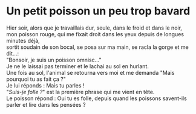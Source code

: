# Un petit poisson un peu trop bavard
Hier soir, alors que je travaillais dur, seule, dans le froid et dans le noir,
<br/>
mon poisson rouge, qui me fixait droit dans les yeux depuis de longues minutes déjà,
<br/>
sortit soudain de son bocal, se posa sur ma main, se racla la gorge et me dit...:
<br/>
"Bonsoir, je suis un poisson omnisc..."
<br/>
Je ne le laissai pas terminer et le lachai au sol en hurlant.
<br/>
Une fois au sol, l'animal se retourna vers moi et me demanda "Mais pourquoi tu as fait ça ?"
<br/>
Je lui réponds : Mais tu parles ! 
<br/>
"<i>Suis-je folle ?</i>" est la première phrase qui me vient en tête.
<br/>
Le poisson répond : Oui tu es folle, depuis quand les poissons savent-ils parler et lire dans les pensées ?
